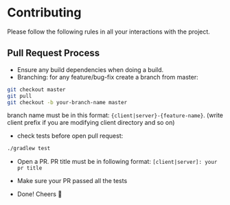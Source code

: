 # Contributing
Please follow the following rules in all your interactions with the project.

## Pull Request Process
- Ensure any build dependencies when doing a build.
- Branching: for any feature/bug-fix create a branch from master:
```sh
git checkout master
git pull
git checkout -b your-branch-name master
```

branch name must be in this format: `{client|server}-{feature-name}`. (write client prefix if you are modifying client directory and so on)

- check tests before open pull request:
```sh
./gradlew test
```

- Open a PR. PR title must be in following format: `[client|server]: your pr title`

- Make sure your PR passed all the tests

- Done! Cheers :beers:
